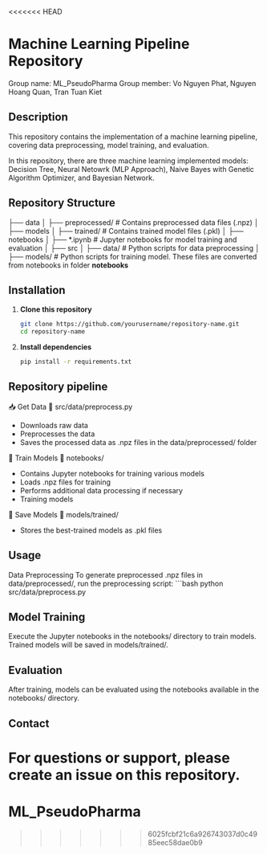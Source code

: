 <<<<<<< HEAD
# Machine Learning Pipeline Repository  
Group name: ML_PseudoPharma
Group member: Vo Nguyen Phat, Nguyen Hoang Quan, Tran Tuan Kiet

## Description  
This repository contains the implementation of a machine learning pipeline, covering data preprocessing, model training, and evaluation.  

In this repository, there are three machine learning implemented models: Decision Tree, Neural Netowrk (MLP Approach), Naive Bayes with Genetic Algorithm Optimizer, and Bayesian Network.


## Repository Structure  
├── data
│ ├── preprocessed/ # Contains preprocessed data files (.npz)
│
├── models
│ ├── trained/ # Contains trained model files (.pkl)
│
├── notebooks
│ ├── *.ipynb # Jupyter notebooks for model training and evaluation
│
├── src
│ ├── data/ # Python scripts for data preprocessing
│ ├── models/ # Python scripts for training model. These files are converted from notebooks in folder **notebooks**


## Installation  
1. **Clone this repository**  
    ```bash
   git clone https://github.com/yourusername/repository-name.git
   cd repository-name

2. **Install dependencies**
    ```bash
   pip install -r requirements.txt

## Repository pipeline
📥 Get Data
📂 src/data/preprocess.py
- Downloads raw data
- Preprocesses the data
- Saves the processed data as .npz files in the data/preprocessed/ folder

🎯 Train Models
📂 notebooks/
- Contains Jupyter notebooks for training various models
- Loads .npz files for training
- Performs additional data processing if necessary
- Training models

💾 Save Models
📂 models/trained/
- Stores the best-trained models as .pkl files


## Usage
Data Preprocessing
To generate preprocessed .npz files in data/preprocessed/, run the preprocessing script:
    ```bash
    python src/data/preprocess.py

## Model Training
Execute the Jupyter notebooks in the notebooks/ directory to train models. Trained models will be saved in models/trained/.

## Evaluation
After training, models can be evaluated using the notebooks available in the notebooks/ directory.

## Contact
For questions or support, please create an issue on this repository.
=======
# ML_PseudoPharma
>>>>>>> 6025fcbf21c6a926743037d0c4985eec58dae0b9
